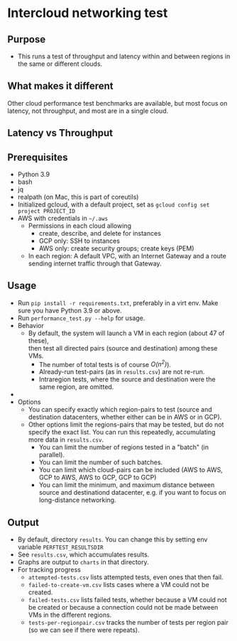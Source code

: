 # Intercloud networking test

## Purpose

* This runs a test of throughput and latency within and between regions in the same or different clouds.

## What makes it different

Other cloud performance test benchmarks are available, but most focus on latency, not throughput, and most are in a
single cloud.

## Latency vs Throughput

## Prerequisites

* Python 3.9
* bash
* jq
* realpath (on Mac, this is part of coreutils)
* Initialized gcloud, with a default project, set as `gcloud config set project PROJECT_ID`
* AWS with credentials in `~/.aws`
    * Permissions in each cloud allowing
        * create, describe, and delete for instances
        * GCP only: SSH to instances
        * AWS only: create security groups; create keys (PEM)
    * In each region: A default VPC, with  an Internet Gateway and a route sending internet traffic through that Gateway.

## Usage

* Run `pip install -r requirements.txt`, preferably in a virt env. Make sure you have Python 3.9 or above.
* Run `performance_test.py --help` for usage.
* Behavior
    * By default, the system will launch a VM in each region (about 47 of these),  
      then test all directed pairs (source and destination) among these VMs.
        * The number of total tests is of course _O(n<sup>2</sup>)_).
        * Already-run test-pairs (as in `results.csv`) are not re-run.
        * Intraregion tests, where the source and destination were the same region, are omitted.
* 
* Options 
    * You can specify exactly which region-pairs to test (source and destination datacenters, whether either can be in AWS or in GCP).
    * Other options limit the regions-pairs that may be tested, but do not specify the exact list.
    You can run this repeatedly, accumulating more data in `results.csv`.
      * You can limit the number of regions tested in a "batch"  (in parallel).
      * You can limit the number of such batches.
      * You can limit which cloud-pairs can be included (AWS to AWS, GCP to AWS, AWS to GCP, GCP to GCP)
      * You can limit the minimum, and maximum distance between source and destinationd datacenter,
      e.g. if you want to focus on long-distance networking.

## Output

* By default, directory `results`. You can change this by setting env variable `PERFTEST_RESULTSDIR`
* See `results.csv`, which accumulates results.
* Graphs are output to `charts` in that directory.
* For tracking progress
    * `attempted-tests.csv` lists attempted tests, even ones that then fail.
    * `failed-to-create-vm.csv` lists cases where a VM could not be created.
    * `failed-tests.csv` lists failed tests, whether because a VM could not be created
    or because a connection could not be made between VMs in the different regions.
    * `tests-per-regionpair.csv` tracks the number of tests per region pair (so we can see if there were repeats).
